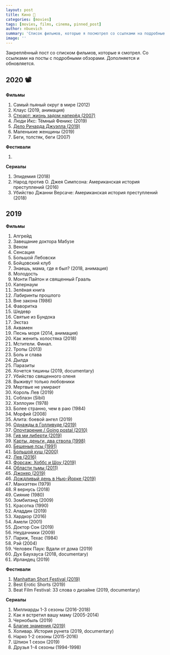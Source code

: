 ```yaml
---
layout: post
title: Кино 📌
categories: [movies]
tags: [movies, films, cinema, pinned_post]
author: nbuevich
summary: 'Список фильмов, которые я посмотрел со ссылками на подробные обзоры'
image: ''
---
```

Закреплённый пост со списком фильмов, которые я смотрел. Со ссылками на посты с подробными обзорами. Дополняется и обновляется.

<!--more-->

## <span id="2020">2020</span> 📽 ##  

<b>Фильмы</b>  

<ol>
    <li>Самый пьяный округ в мире (2012)</li>   
    <li>Клаус (2019, анимация)</li>
    <li><a href="/stuart">Стюарт: жизнь задом наперёд (2007)</a></li>
    <li>Люди Икс: Тёмный Феникс (2019)</li>
    <li><a href="/richard-jewell">Дело Ричарда Джуэлла (2019)</a></li>
    <li>Маленькие женщины (2019)</li>
    <li>Беги, толстяк, беги (2007)</li>
</ol>

<b>Фестивали</b>  

<ol>
    <li></li>
</ol>

<b>Сериалы</b>  

<ol>
    <li>Эпидемия (2018)</li>
    <li>Народ против О. Джея Симпсона: Американская история преступлений (2016)</li>
    <li>Убийство Джанни Версаче: Американская история преступлений (2018)</li>
</ol>

## <span id="2019">2019</span> ##  

<b>Фильмы</b>  

<ol>
    <li>Апгрейд</li>
    <li>Завещание доктора Мабузе</li>
    <li>Веном</li>
    <li>Сенсация</li>
    <li>Большой Лебовски</li>
    <li>Бойцовский клуб</li>
    <li>Знаешь, мама, где я был? (2018, анимация)</li>
    <li>Молодость</li>
    <li>Монти Пайтон и священный Грааль</li>
    <li>Капернаум</li>
    <li>Зелёная книга</li>
    <li>Лабиринты прошлого</li>
    <li>Вне закона (1986)</li>
    <li>Фаворитка</li>
    <li>Шедевр</li>
    <li>Святые из Бундока</li>
    <li>Экстаз</li>
    <li>Аквамен</li>
    <li>Песнь моря (2014, анимация)</li>
    <li>Как женить холостяка (2018)</li>
    <li>Мстители. Финал.</li>
    <li>Тропы (2013)</li>
    <li>Боль и слава</li>
    <li>Дылда</li>
    <li>Паразиты</li>
    <li>Хочется тишины (2019, documentary)</li>
    <li>Убийство священного оленя</li>
    <li>Выживут только любовники</li>
    <li>Мертвые не умирают</li>
    <li>Король Лев (2019)</li>
    <li>Соблазн (Sibil)</li>
    <li>Хэллоуин (1978)</li>
    <li>Более странно, чем в раю (1984)</li>
    <li>Морфий (2008)</li>
    <li>Алита: боевой ангел (2019)</li>
    <li><a href="/once-upon-a-time-in-hollywood">Однажды в Голливуде (2019)</a></li>
    <li><a href="/going-postal">Опочтарение / Going postal (2010)</a></li>
    <li><a href="/give-me-liberty">Гив ми либерти (2019)</a></li>
    <li><a href="/lock-stock-and-two-smoking-barrels">Карты, деньги, два ствола (1998)</a></li>
    <li><a href="/reservoir-dogs">Бешеные псы (1991)</a></li>
    <li><a href="/snatch">Большой куш (2000)</a></li>
    <li><a href="/lion-2016">Лев (2016)</a></li>
    <li><a href="/fast-and-furious-hobbs-and-show">Форсаж: Хоббс и Шоу (2019)</a></li>
    <li><a href="/limitless">Области тьмы (2011)</a></li>
    <li><a href="/joker-2019">Джокер (2019)</a></li>
    <li><a href="/a-rainy-day-in-new-york">Дождливый день в Нью-Йорке (2019)</a></li>
    <li>Манхэттен (1979)</li>
    <li>Я вернусь (2018)</li>
    <li>Сияние (1980)</li>
    <li>Зомбилэнд (2009)</li>
    <li>Красотка (1990)</li>
    <li>Аладдин (2019)</li>
    <li>Хардкор (2016)</li>
    <li>Амели (2001)</li>
    <li>Доктор Сон (2019)</li>
    <li>Неудачники (2009)</li>
    <li>Париж, Техас (1984)</li>
    <li>Рэй (2004)</li>
    <li>Человек Паук: Вдали от дома (2019)</li>
    <li>Дух Баухауса (2018, documentary)</li>
    <li>Ирландец (2019)</li>
</ol>  

<b>Фестивали</b>  

<ol>
    <li><a href="/manhattan-short-2019">Manhattan Short Festival (2019)</a></li>
    <li>Best Erotic Shorts (2019)</li>
    <li>Beat Film Festival: 33 слова о дизайне (2019, documentary)</li>
</ol>  

<b>Сериалы</b>  

<ol>
    <li>Миллиарды 1-3 сезоны (2016-2018)</li>
    <li>Как я встретил вашу маму (2005-2014)</li>
    <li>Чернобыль (2019)</li>
    <li><a href="/good-omens">Благие знамения (2019)</a></li>
    <li>Холивар. История рунета (2019, documentary)</li>
    <li>Нарко 1-2 сезоны (2015-2016)</li>
    <li>Шпион 1 сезон (2019)</li>
    <li>Друзья 1-4 сезоны (1994-1998)</li>
</ol>
